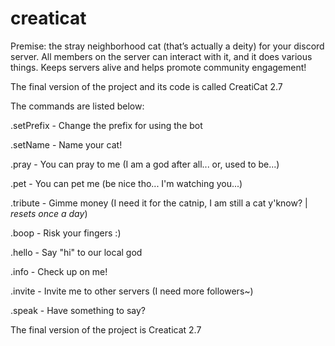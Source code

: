 # creaticat
Premise: the stray neighborhood cat (that’s actually a deity) for your discord server. All members on the server can interact with it, and it does various things. Keeps servers alive and helps promote community engagement!

The final version of the project and its code is called CreatiCat 2.7

The commands are listed below:

.setPrefix <prefix> - Change the prefix for using the bot

.setName <name> - Name your cat!

.pray - You can pray to me (I am a god after all... or, used to be...)

.pet - You can pet me (be nice tho... I'm watching you...)

.tribute - Gimme money (I need it for the catnip, I am still a cat y'know? | _resets once a day_)

.boop - Risk your fingers :)

.hello - Say "hi" to our local god

.info - Check up on me!

.invite - Invite me to other servers (I need more followers~)

.speak - Have something to say?

The final version of the project is Creaticat 2.7
